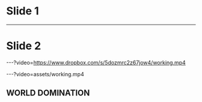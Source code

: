 # Slide 1

---

# Slide 2

---?video=https://www.dropbox.com/s/5dozmrc2z67jow4/working.mp4


---?video=assets/working.mp4

## WORLD DOMINATION
